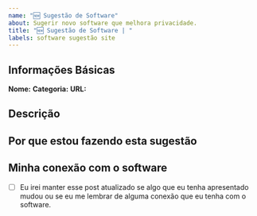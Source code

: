 ```yaml
---
name: "🆕 Sugestão de Software"
about: Sugerir novo software que melhora privacidade.
title: "🆕 Sugestão de Software | "
labels: software sugestão site
---
```


## Informações Básicas

**Nome:**
**Categoria:**
**URL:**

## Descrição

## Por que estou fazendo esta sugestão

<!-- Algo que você gostaria de nos falar sobre o software em questão? -->

## Minha conexão com o software

<!-- Você é o autor? Competidor? Apenas não gosta do software por algum outro motivo? -->

- [ ] Eu irei manter esse post atualizado se algo que eu tenha apresentado mudou ou se eu me lembrar de alguma conexão que eu tenha com o software.

